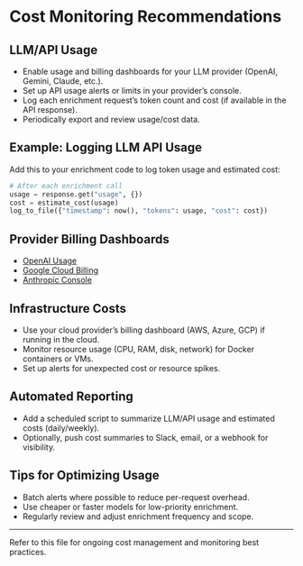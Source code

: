 # Cost Monitoring Recommendations

## LLM/API Usage
- Enable usage and billing dashboards for your LLM provider (OpenAI, Gemini, Claude, etc.).
- Set up API usage alerts or limits in your provider’s console.
- Log each enrichment request’s token count and cost (if available in the API response).
- Periodically export and review usage/cost data.

## Example: Logging LLM API Usage

Add this to your enrichment code to log token usage and estimated cost:
```python
# After each enrichment call
usage = response.get("usage", {})
cost = estimate_cost(usage)
log_to_file({"timestamp": now(), "tokens": usage, "cost": cost})
```

## Provider Billing Dashboards

- [OpenAI Usage](https://platform.openai.com/usage)
- [Google Cloud Billing](https://console.cloud.google.com/billing)
- [Anthropic Console](https://console.anthropic.com/)

## Infrastructure Costs
- Use your cloud provider’s billing dashboard (AWS, Azure, GCP) if running in the cloud.
- Monitor resource usage (CPU, RAM, disk, network) for Docker containers or VMs.
- Set up alerts for unexpected cost or resource spikes.

## Automated Reporting
- Add a scheduled script to summarize LLM/API usage and estimated costs (daily/weekly).
- Optionally, push cost summaries to Slack, email, or a webhook for visibility.

## Tips for Optimizing Usage
- Batch alerts where possible to reduce per-request overhead.
- Use cheaper or faster models for low-priority enrichment.
- Regularly review and adjust enrichment frequency and scope.

---

Refer to this file for ongoing cost management and monitoring best practices.